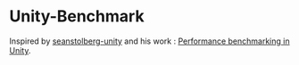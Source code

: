 # Unity-Benchmark
Inspired by [seanstolberg-unity](https://github.com/seanstolberg-unity) and his work : [Performance benchmarking in Unity](https://blog.unity.com/engine-platform/performance-benchmarking-in-unity-how-to-get-started).

